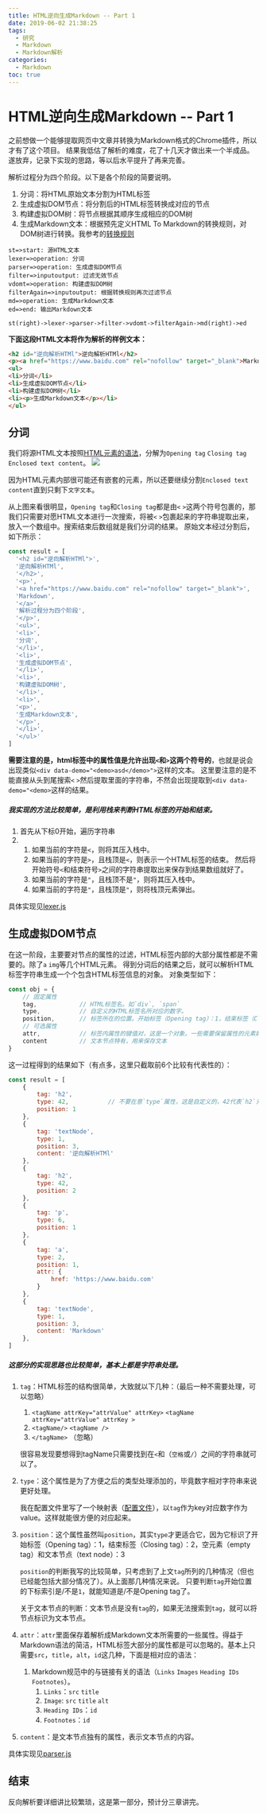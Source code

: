 ```yaml
---
title: HTML逆向生成Markdown -- Part 1
date: 2019-06-02 21:38:25
tags:
  - 研究
  - Markdown
  - Markdown解析
categories:
  - Markdown
toc: true
---
```


# HTML逆向生成Markdown -- Part 1
之前想做一个能够提取网页中文章并转换为Markdown格式的Chrome插件，所以才有了这个项目。
结果我低估了解析的难度，花了十几天才做出来一个半成品。遂放弃，记录下实现的思路，等以后水平提升了再来完善。

解析过程分为四个阶段。以下是各个阶段的简要说明。
1.  分词：将HTML原始文本分割为HTML标签
2.  生成虚拟DOM节点：将分割后的HTML标签转换成对应的节点
3.  构建虚拟DOM树：将节点根据其顺序生成相应的DOM树
4.  生成Markdown文本：根据预先定义HTML To Markdown的转换规则，对DOM树进行转换。我参考的[转换规则](https://www.markdownguide.org/)

```flowchart
st=>start: 源HTML文本
lexer=>operation: 分词
parser=>operation: 生成虚拟DOM节点
filter=>inputoutput: 过滤无效节点
vdomt=>operation: 构建虚拟DOM树
filterAgain=>inputoutput: 根据转换规则再次过滤节点
md=>operation: 生成Markdown文本
ed=>end: 输出Markdown文本

st(right)->lexer->parser->filter->vdomt->filterAgain->md(right)->ed
```

**下面这段HTML文本将作为解析的样例文本：**
```html
<h2 id="逆向解析HTMl">逆向解析HTMl</h2>
<p><a href="https://www.baidu.com" rel="nofollow" target="_blank">Markdown</a>解析过程分为四个阶段</p>
<ul>
<li>分词</li>
<li>生成虚拟DOM节点</li>
<li>构建虚拟DOM树</li>
<li><p>生成Markdown文本</p></li>
</ul>
```

## 分词
我们将源HTML文本按照[HTML元素的语法](https://developer.mozilla.org/zh-CN/docs/Glossary/HTML)，分解为`Opening tag` `Closing tag` `Enclosed text content`。
![](https://mdn.mozillademos.org/files/7659/anatomy-of-an-html-element.png)

因为HTML元素内部很可能还有嵌套的元素，所以还要继续分割`Enclosed text content`直到只剩下`文字文本`。

从上图来看很明显，`Opening tag`和`Closing tag`都是由`<` `>`这两个符号包裹的，那我们只需要对愿HTML文本进行一次搜索，将被`<` `>`包裹起来的字符串提取出来，放入一个数组中。搜索结束后数组就是我们分词的结果。
原始文本经过分割后，如下所示：
```javascript
const result = [
  '<h2 id="逆向解析HTMl">',
  '逆向解析HTMl',
  '</h2>',
  '<p>',
  '<a href="https://www.baidu.com" rel="nofollow" target="_blank">',
  'Markdown',
  '</a>',
  '解析过程分为四个阶段',
  '</p>',
  '<ul>',
  '<li>',
  '分词',
  '</li>',
  '<li>',
  '生成虚拟DOM节点',
  '</li>',
  '<li>',
  '构建虚拟DOM树',
  '</li>',
  '<li>',
  '<p>',
  '生成Markdown文本',
  '</p>',
  '</li>',
  '</ul>'
]
```

**需要注意的是，html标签中的属性值是允许出现`<`和`>`这两个符号的**，也就是说会出现类似`<div data-demo="<demo>asd</demo>">`这样的文本。
这里要注意的是不能直接从头到尾搜索`<` `>`然后提取里面的字符串，不然会出现提取到`<div data-demo="<demo>`这样的结果。

##### 我实现的方法比较简单，是利用栈来判断HTML标签的开始和结束。
1. 首先从下标0开始，遍历字符串
2.
    1.  如果当前的字符是`<`，则将其压入栈中。
    2.  如果当前的字符是`>`，且栈顶是`<`，则表示一个HTML标签的结束。
        然后将开始符号`<`和结束符号`>`之间的字符串提取出来保存到结果数组就好了。
    3.  如果当前的字符是`"`，且栈顶不是`"`，则将其压入栈中。
    4.  如果当前的字符是`"`，且栈顶是`"`，则将栈顶元素弹出。

具体实现见[lexer.js](../src/lib/lexer.js)

## 生成虚拟DOM节点

在这一阶段，主要要对节点的属性的过滤，HTML标签内部的大部分属性都是不需要的。除了`a` `img`等几个HTML元素。
得到分词后的结果之后，就可以解析HTML标签字符串生成一个个包含HTML标签信息的对象。
对象类型如下：
```javascript
const obj = {
    // 固定属性
    tag,            // HTML标签名。如`div`, `span`
    type,           // 自定义的HTML标签名所对应的数字。
    position,       // 标签所在的位置。开始标签（Opening tag）：1，结束标签（Closing tag）：2，空元素（empty tag）和文本节点（text node）：3
    // 可选属性
    attr,           // 标签内属性的键值对，这是一个对象。一些需要保留属性的元素如`a`元素需要保留`href` `title`用来生成Markdown文本。
    content         // 文本节点特有，用来保存文本
}
```
这一过程得到的结果如下（有点多，这里只截取前6个比较有代表性的）：
```javascript
const result = [
    {
        tag: 'h2',
        type: 42,           // 不要在意`type`属性，这是自定义的，42代表`h2`元素对应数字
        position: 1
    },
    {
        tag: 'textNode',
        type: 1,
        position: 3,
        content: '逆向解析HTMl'
    },
    {
        tag: 'h2',
        type: 42,
        position: 2
    },
    {
        tag: 'p',
        type: 6,
        position: 1
    },
    {
        tag: 'a',
        type: 2,
        position: 1,
        attr: {
            href: 'https://www.baidu.com'
        }
    },
    {
        tag: 'textNode',
        type: 1,
        position: 3,
        content: 'Markdown'
    },
]
```
##### 这部分的实现思路也比较简单，基本上都是字符串处理。
1.  `tag`：HTML标签的结构很简单，大致就以下几种：（最后一种不需要处理，可以忽略）
    1. `<tagName attrKey="attrValue" attrKey>` `<tagName attrKey="attrValue" attrKey >`
    2. `<tagName/>` `<tagName />`
    3. `</tagName>` （忽略）

    很容易发现要想得到tagName只需要找到在`<`和（`空格`或`/`）之间的字符串就可以了。
2.  `type`：这个属性是为了方便之后的类型处理添加的，毕竟数字相对字符串来说更好处理。

    我在配置文件里写了一个映射表（[配置文件](../src/lib/nwodkramConfig.js)），以`tag`作为key对应数字作为value。这样就能很方便的对应起来。
3.  `position`：这个属性虽然叫`position`，其实`type`才更适合它，因为它标识了开始标签（Opening tag）：1，结束标签（Closing tag）：2，空元素（empty tag）和文本节点（text node）：3

    `position`的判断我写的比较简单，只考虑到了上文`tag`所列的几种情况（但也已经能包括大部分情况了）。从上面那几种情况来说。
    只要判断`tag`开始位置的下标索引是/不是`1`，就能知道是/不是Opening tag了。

    关于文本节点的判断：文本节点是没有`tag`的，如果无法搜索到`tag`，就可以将节点标识为文本节点。
4.  `attr`：`attr`里面保存着解析成Markdown文本所需要的一些属性。得益于Markdown语法的简洁，HTML标签大部分的属性都是可以忽略的。基本上只需要`src`，`title`，`alt`，`id`这几种，下面是相对应的语法：
    1.  Markdown规范中的与链接有关的语法（`Links` `Images` `Heading IDs` `Footnotes`）。
        1.  `Links`：`src` `title`
        2.  `Image`: `src` `title` `alt`
        3.  `Heading IDs`：`id`
        4.  `Footnotes`：`id`
5.  `content`：是文本节点独有的属性，表示文本节点的内容。

具体实现见[parser.js](../src/lib/parser.js)

## 结束
反向解析要详细讲比较繁琐，这是第一部分，预计分三章讲完。
